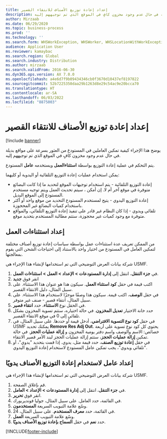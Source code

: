 ```yaml
---
title: إعداد إعادة توزيع الأصناف للانتقاء القصير
description: يوضح هذا المقال كيفية تمكين العاملين في المستودع من العثور بسرعة على مواقع بديلة في حال عدم وجود مخزون كافٍ في الموقع الذي تم توجيههم إليه.
author: Mirzaab
ms.date: 06/29/2020
ms.topic: business-process
ms.prod: ''
ms.technology: ''
ms.search.form: WHSWorkException, WHSWorker, WHSLocationWithWorkException
audience: Application User
ms.reviewer: kamaybac
ms.search.region: Global
ms.search.industry: Distribution
ms.author: mirzaab
ms.search.validFrom: 2016-06-30
ms.dyn365.ops.version: AX 7.0.0
ms.openlocfilehash: a4e6d7f9b09434346cb0f3670d10437ef8197822
ms.sourcegitcommit: 52b7225350daa29b1263d8e29c54ac9e20bcca70
ms.translationtype: HT
ms.contentlocale: ar-SA
ms.lasthandoff: 06/03/2022
ms.locfileid: "8875003"
---
```

# <a name="set-up-short-picking-item-reallocation"></a>إعداد إعادة توزيع الأصناف للانتقاء القصير

[!include [banner](../../includes/banner.md)]

يوضح هذا الإجراء كيفية تمكين العاملين في المستودع من العثور بسرعة على مواقع بديلة في حال عدم وجود مخزون كافٍ في الموقع الذي تم توجيههم إليه. 

يتم التحكم في عملية إعادة التوزيع بواسطة **استثناءالعمل** ويستخدمه **عامل** المستودع.

يمكن استخدام عمليات إعادة التوزيع التلقائية أو اليدوية أو كليهما:

- إعادة التوزيع التلقائية - يتم استخدام توجيهات الموقع لتحديد ما إذا كانت البضائع متوفرة في موقع آخر أم لا. إن أمكن ، سيتم تحديث العمل ويتم توجيه مستخدم المستودع إلى الموقع البديل.
- إعادة التوزيع اليدوي - يتيح لمستخدم المستودع التحديد من موقع واحد أو أكثر باستخدام كميات البضائع غير المحجوزة. 
- تلقائي ويدوي - إذا كان النظام غير قادر على تنفيذ إعادة التوزيع التلقائي، والمواقع متوفرة مع وجود كميات غير محجوزة، ستتم مطالبة المستخدم بتحديد موقع.

## <a name="set-up-work-exceptions"></a>إعداد استثناءات العمل
من الممكن تعريف عدة استثناءات عمل بواسطة سياسات إعادة توزيع أصناف مختلفة لتمكين العامل في المستودع من اختيار واحد بالاستناد إلى احتياجات الشحن التي يقوم بمعالجتها.

شركة بيانات العرض التوضيحي التي تم استخدامها لإنشاء هذا الإجراء هي USMF.

1. في **جزء التنقل**، انتقل إلى **إدارة المستودعات > الإعداد > العمل > استثناءات العمل**.
2. انقر فوق **جديد** 
3. اكتب قيمة في حقل **كود استثناء العمل**. سيكون هذا هو عنوان هذا الاستثناء. على سبيل المثال، دليل الانتقاء القصير.
4. في حقل **الوصف**، اكتب قيمة. سيكون هذا وصفًا موجزًا لاستخدام هذا الاستثناء. على سبيل المثال، انتقاء قصير - صنف غير متوفر.
5. في الحقل نوع **الاستثناء**، حدد **انتقاء قصير**.
6. حدد خانة الاختيار **تعديل المخزون**. في حالة اختياره، ستتم تسوية المخزون بشكل تلقائي إلى 0 في موقع الانتقاء القصير.
7. في حقل **كود نوع التسوية الافتراضي‬**، أدخل قيمة أو حددها. على سبيل المثال، في USMF يمكنك تحديد **Remove Res Adj Out**. يحتوي كل كود نوع تسوية على أربعة خصائص: الاسم والوصف واسم دفتر يومية المخزون و **إزالة عمليات الحجز**. في حالة تمكين **إزالة عمليات الحجز**، ستتم إزالة عمليات الحجز لبند الأمر قصير الانتقاء.  
8. في حقل **إعادة توزيع الصنف**، حدد قيمة مثل، يدوي. إذا قمت بتحديد "يدوي"، أو "تلقائي ويدوي"، يجب تمكين عامل المستودع لاستخدام إعادة التوزيع اليدوي.

## <a name="set-up-a-worker-to-use-manual-item-reallocation"></a>إعداد عامل لاستخدام إعادة التوزيع الأصناف يدويًا

شركة بيانات العرض التوضيحي التي تم استخدامها لإنشاء هذا الإجراء هي USMF.

1. قم بإغلاق الصفحة.
2. في **جزء التنقل**، انتقل إلى **إدارة المستودعات > الإعداد > العامل**.
3. انقر فوق **تحرير**.
4. في القائمة، حدد العامل. على سبيل المثال، جوليا فونديربورك.
5. وسّع علامة التبويب السريعة **المستخدمون**.
6. في القائمة، حدد **معرف المستخدم**. على سبيل المثال، 24.
7. وسّع علامة التبويب السريعة **العمل**.
8. حدد **نعم** في حقل **‏‫السماح بإعادة توزيع الأصناف يدويًا‬**.


[!INCLUDE[footer-include](../../../includes/footer-banner.md)]